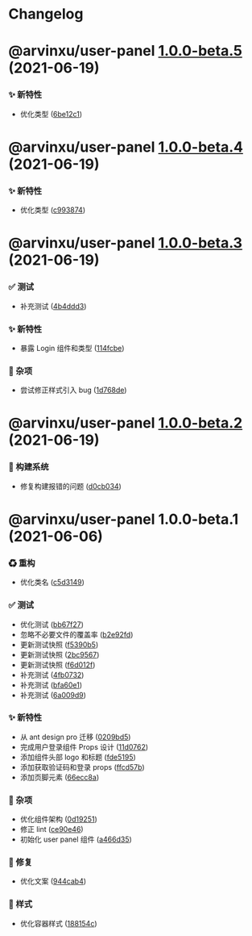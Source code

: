 # Changelog

# @arvinxu/user-panel [1.0.0-beta.5](https://github.com/arvinxx/components/compare/@arvinxu/user-panel@1.0.0-beta.4...@arvinxu/user-panel@1.0.0-beta.5) (2021-06-19)


### ✨ 新特性

* 优化类型 ([6be12c1](https://github.com/arvinxx/components/commit/6be12c1))

# @arvinxu/user-panel [1.0.0-beta.4](https://github.com/arvinxx/components/compare/@arvinxu/user-panel@1.0.0-beta.3...@arvinxu/user-panel@1.0.0-beta.4) (2021-06-19)


### ✨ 新特性

* 优化类型 ([c993874](https://github.com/arvinxx/components/commit/c993874))

# @arvinxu/user-panel [1.0.0-beta.3](https://github.com/arvinxx/components/compare/@arvinxu/user-panel@1.0.0-beta.2...@arvinxu/user-panel@1.0.0-beta.3) (2021-06-19)


### ✅ 测试

* 补充测试 ([4b4ddd3](https://github.com/arvinxx/components/commit/4b4ddd3))


### ✨ 新特性

* 暴露 Login 组件和类型 ([114fcbe](https://github.com/arvinxx/components/commit/114fcbe))


### 🎫 杂项

* 尝试修正样式引入 bug ([1d768de](https://github.com/arvinxx/components/commit/1d768de))

# @arvinxu/user-panel [1.0.0-beta.2](https://github.com/arvinxx/components/compare/@arvinxu/user-panel@1.0.0-beta.1...@arvinxu/user-panel@1.0.0-beta.2) (2021-06-19)


### 👷 构建系统

* 修复构建报错的问题 ([d0cb034](https://github.com/arvinxx/components/commit/d0cb034))

# @arvinxu/user-panel 1.0.0-beta.1 (2021-06-06)


### ♻ 重构

* 优化类名 ([c5d3149](https://github.com/arvinxx/components/commit/c5d3149))


### ✅ 测试

* 优化测试 ([bb67f27](https://github.com/arvinxx/components/commit/bb67f27))
* 忽略不必要文件的覆盖率 ([b2e92fd](https://github.com/arvinxx/components/commit/b2e92fd))
* 更新测试快照 ([f5390b5](https://github.com/arvinxx/components/commit/f5390b5))
* 更新测试快照 ([2bc9567](https://github.com/arvinxx/components/commit/2bc9567))
* 更新测试快照 ([f6d012f](https://github.com/arvinxx/components/commit/f6d012f))
* 补充测试 ([4fb0732](https://github.com/arvinxx/components/commit/4fb0732))
* 补充测试 ([bfa60e1](https://github.com/arvinxx/components/commit/bfa60e1))
* 补充测试 ([6a009d9](https://github.com/arvinxx/components/commit/6a009d9))


### ✨ 新特性

* 从 ant design pro 迁移 ([0209bd5](https://github.com/arvinxx/components/commit/0209bd5))
* 完成用户登录组件 Props 设计 ([11d0762](https://github.com/arvinxx/components/commit/11d0762))
* 添加组件头部 logo 和标题 ([fde5195](https://github.com/arvinxx/components/commit/fde5195))
* 添加获取验证码和登录 props ([ffcd57b](https://github.com/arvinxx/components/commit/ffcd57b))
* 添加页脚元素 ([66ecc8a](https://github.com/arvinxx/components/commit/66ecc8a))


### 🎫 杂项

* 优化组件架构 ([0d19251](https://github.com/arvinxx/components/commit/0d19251))
* 修正 lint ([ce90e46](https://github.com/arvinxx/components/commit/ce90e46))
* 初始化 user panel 组件 ([a466d35](https://github.com/arvinxx/components/commit/a466d35))


### 🐛 修复

* 优化文案 ([944cab4](https://github.com/arvinxx/components/commit/944cab4))


### 💄 样式

* 优化容器样式 ([188154c](https://github.com/arvinxx/components/commit/188154c))
